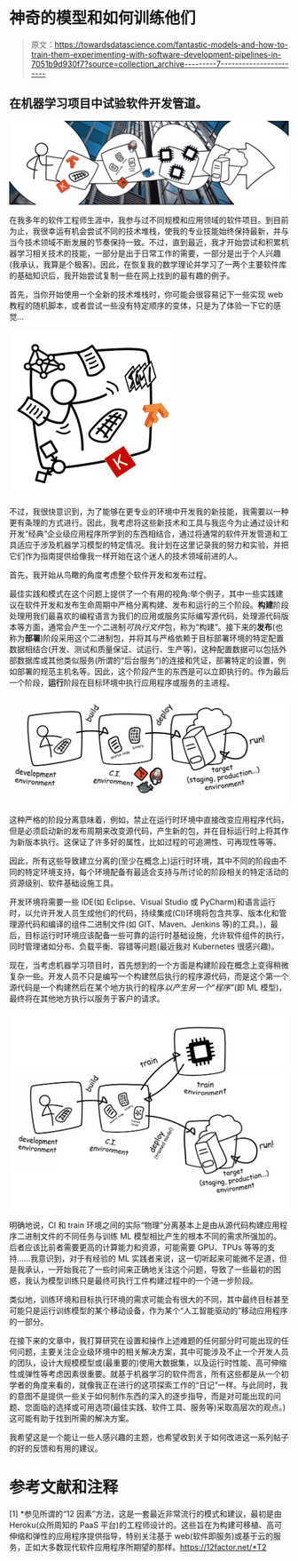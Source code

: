 # 神奇的模型和如何训练他们

> 原文：<https://towardsdatascience.com/fantastic-models-and-how-to-train-them-experimenting-with-software-development-pipelines-in-7051b9d930f7?source=collection_archive---------7----------------------->

## 在机器学习项目中试验软件开发管道。

![](img/41be21c2f3af60201d8849abfbfb88d6.png)

在我多年的软件工程师生涯中，我参与过不同规模和应用领域的软件项目。到目前为止，我很幸运有机会尝试不同的技术堆栈，使我的专业技能始终保持最新，并与当今技术领域不断发展的节奏保持一致。不过，直到最近，我才开始尝试和积累机器学习相关技术的技能，一部分是出于日常工作的需要，一部分是出于个人兴趣(我承认，我算是个极客)。因此，在恢复我的数学理论并学习了一两个主要软件库的基础知识后，我开始尝试复制一些在网上找到的最有趣的例子。

首先，当你开始使用一个全新的技术堆栈时，你可能会很容易记下一些实现 web 教程的随机脚本，或者尝试一些没有特定顺序的变体，只是为了体验一下它的感觉…

![](img/8cf13b3232ab61c3e9f5ebed1d86da48.png)

不过，我很快意识到，为了能够在更专业的环境中开发我的新技能，我需要以一种更有条理的方式进行。因此，我考虑将这些新技术和工具与我迄今为止通过设计和开发“经典”企业级应用程序所学到的东西相结合，通过将通常的软件开发管道和工具适应于涉及机器学习模型的特定情况。我计划在这里记录我的努力和实验，并把它们作为指南提供给像我一样开始在这个迷人的技术领域前进的人。

首先，我开始从鸟瞰的角度考虑整个软件开发和发布过程。

最佳实践和模式在这个问题上提供了一个有用的视角:举个例子，其中一些实践建议在软件开发和发布生命周期中严格分离构建、发布和运行的三个阶段。**构建**阶段处理用我们最喜欢的编程语言为我们的应用或服务实际编写源代码，处理源代码版本等方面，通常会产生一个二进制*可执行文件*包，称为“构建”。接下来的**发布**(也称为**部署**)阶段采用这个二进制包，并将其与严格依赖于目标部署环境的特定配置数据相结合(开发、测试和质量保证、试运行、生产等)。这种配置数据可以包括外部数据库或其他类似服务(所谓的“后台服务”)的连接和凭证，部署特定的设置，例如部署的规范主机名等。因此，这个阶段产生的东西是可以立即执行的。作为最后一个阶段，**运行**阶段在目标环境中执行应用程序或服务的主进程。

![](img/1028a19f3a6bcd0363a12a4769e99d08.png)

这种严格的阶段分离意味着，例如，禁止在运行时环境中直接改变应用程序代码，但是必须启动新的发布周期来改变源代码，产生新的包，并在目标运行时上将其作为新版本执行。这保证了许多好的属性，比如过程的可追溯性、可再现性等等。

因此，所有这些导致建立分离的(至少在概念上)运行时环境，其中不同的阶段由不同的特定环境支持，每个环境配备有最适合支持与所讨论的阶段相关的特定活动的资源级别、软件基础设施工具。

开发环境将需要一些 IDE(如 Eclipse、Visual Studio 或 PyCharm)和语言运行时，以允许开发人员生成他们的代码，持续集成(CI)环境将包含共享、版本化和管理源代码和编译的组件二进制文件(如 GIT、Maven、Jenkins 等)的工具。)，最后，目标运行时环境应该配备一些可靠的运行时基础设施，允许软件组件的执行，同时管理诸如分布、负载平衡、容错等问题(最近我对 Kubernetes 很感兴趣)。

现在，当考虑机器学习项目时，首先想到的一个方面是构建阶段在概念上变得稍微复杂一些。开发人员不只是编写一个构建然后执行的程序源代码，而是这个第一个源代码是一个构建然后在某个地方执行的程序*以产生另一个“程序”*(即 ML 模型)，最终将在其他地方执行以服务于客户的请求。

![](img/b432f8c24c5ab56be490eec2071a62b8.png)

明确地说，CI 和 train 环境之间的实际“物理”分离基本上是由从源代码构建应用程序二进制文件的不同任务与训练 ML 模型相比产生的根本不同的需求所强加的。后者应该比前者需要更高的计算能力和资源，可能需要 GPU、TPUs 等等的支持……我意识到，对于有经验的 ML 实践者来说，这一切听起来可能微不足道，但是我承认，一开始我花了一些时间来正确地关注这个问题，导致了一些最初的困惑，我认为模型训练只是最终可执行工件构建过程中的一个进一步阶段。

类似地，训练环境和目标执行环境的需求可能会有很大的不同，其中最终目标甚至可能只是运行训练模型的某个移动设备，作为某个“人工智能驱动的”移动应用程序的一部分。

在接下来的文章中，我打算研究在设置和操作上述难题的任何部分时可能出现的任何问题，主要关注企业级环境中的相关解决方案，其中可能涉及不止一个开发人员的团队，设计大规模模型或(最重要的)使用大数据集，以及运行时性能、高可伸缩性或弹性等考虑因素很重要。就基于机器学习的软件而言，所有这些都是从一个初学者的角度来看的，就像我正在进行的这项探索工作的“日记”一样。与此同时，我的意图不是提供一些关于如何制作东西的深入的逐步指导，而是对可能出现的问题、您面临的选择或可用选项(最佳实践、软件工具、服务等)采取高层次的观点。)这可能有助于找到所需的解决方案。

我希望这是一个能让一些人感兴趣的主题，也希望收到关于如何改进这一系列帖子的好的反馈和有用的建议。

# 参考文献和注释

[1] *参见所谓的“12 因素”方法，这是一套最近非常流行的模式和建议，最初是由 Heroku(众所周知的 PaaS 平台)的工程师设计的。这些旨在为构建可移植、高可伸缩和弹性的应用程序提供指导，特别关注基于 web(软件即服务)或基于云的服务，正如大多数现代软件应用程序所期望的那样。https://12factor.net/*T2